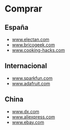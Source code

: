 # Comprar

## España

* www.electan.com
* www.bricogeek.com
* www.cooking-hacks.com

## Internacional

* www.sparkfun.com
* www.adafruit.com

## China

* www.dx.com
* www.aliexpress.com
* www.ebay.com

